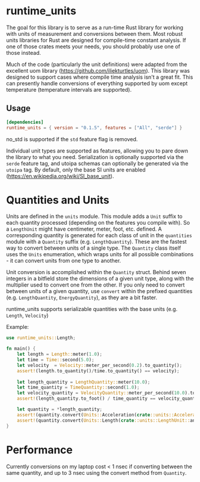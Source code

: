 # runtime_units
The goal for this library is to serve as a run-time Rust library for working with units of measurement and conversions between them. Most robust units libraries for Rust are designed for compile-time constant analysis. If one of those crates meets your needs, you should probably use one of those instead.

Much of the code (particularly the unit definitions) were adapted from the excellent uom library (https://github.com/iliekturtles/uom). This library was designed to support cases where compile time analysis isn't a great fit. This can presently handle conversions of everything supported by uom except temperature (temperature intervals are supported).  

## Usage
```toml
[dependencies]
runtime_units = { version = "0.1.5", features = ["All", "serde"] }
```
no_std is supported if the `std` feature flag is removed.

Individual unit types are supported as features, allowing you to pare down the library to what you need. Serialization is optionally supported via the `serde` feature tag, and utoipa schemas can optionally be generated via the `utoipa` tag. By default, only the base SI units are enabled (https://en.wikipedia.org/wiki/SI_base_unit).

# Quantities and Units

Units are defined in the `units` module. This module adds a `Unit` suffix to each quantity processed (depending on the features you compile with). So a `LengthUnit` might have centimeter, meter, foot, etc. defined. A corresponding quantity is generated for each class of unit in the `quantities` module with a `Quantity` suffix (e.g. `LengthQuantity`). These are the fastest way to convert between units of a single type. The `Quantity` class itself uses the `Units` enumeration, which wraps units for all possible combinations - it can convert units from one type to another. 

Unit conversion is accomplished within the `Quantity` struct. Behind seven integers in a bitfield store the dimensions of a given unit type, along with the multiplier used to convert one from the other. If you only need to convert between units of a given quantity, use `convert` within the prefixed quantities (e.g. `LengthQuantity`, `EnergyQuantity`), as they are a bit faster.

runtime_units supports serializable quantities with the base units (e.g. `Length`, `Velocity`)

Example:

```rust
use runtime_units::Length;

fn main() {
    let length = Length::meter(1.0);
    let time = Time::second(5.0);
    let velocity  = Velocity::meter_per_second(0.2).to_quantity();
    assert!(length.to_quantity()/time.to_quantity() == velocity);
    
    let length_quantity = LengthQuantity::meter(10.0);
    let time_quantity = TimeQuantity::second(1.0);
    let velocity_quantity = VelocityQuantity::meter_per_second(10.0).to_foot_per_second();
    assert!(length_quantity.to_foot() / time_quantity == velocity_quantity);

    let quantity = *length_quantity;        
    assert!(quantity.convert(Units::Acceleration(crate::units::AccelerationUnit::centimeter_per_second_squared)).is_err());
    assert!(quantity.convert(Units::Length(crate::units::LengthUnit::angstrom)).is_ok());
}

```
# Performance
Currently conversions on my laptop cost < 1 nsec if converting between the same quantity, and up to 3 nsec using the convert method from `Quantity`. 
